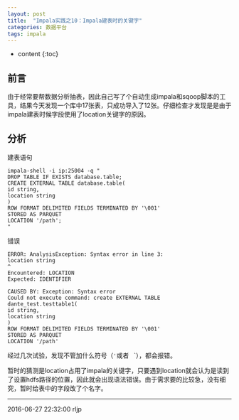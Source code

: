 ```yaml
---
layout: post
title:  "Impala实践之10：Impala建表时的关键字"
categories: 数据平台
tags: impala
---
```


* content
{:toc}

## 前言

由于经常要帮数据分析抽表，因此自己写了个自动生成impala和sqoop脚本的工具，结果今天发现一个库中17张表，只成功导入了12张。仔细检查才发现是是由于impala建表时候字段使用了location关键字的原因。

## 分析

建表语句
```
impala-shell -i ip:25004 -q "
DROP TABLE IF EXISTS database.table;
CREATE EXTERNAL TABLE database.table(
id string,
location string
)
ROW FORMAT DELIMITED FIELDS TERMINATED BY '\001'
STORED AS PARQUET
LOCATION '/path';
"
```

错误
```
ERROR: AnalysisException: Syntax error in line 3:
location string
^
Encountered: LOCATION
Expected: IDENTIFIER

CAUSED BY: Exception: Syntax error
Could not execute command: create EXTERNAL TABLE dante_test.testtable1(
id string,
location string
)
ROW FORMAT DELIMITED FIELDS TERMINATED BY '\001'
STORED AS PARQUET
LOCATION '/path'
```


经过几次试验，发现不管加什么符号（`'`或者` ` `），都会报错。

暂时的猜测是location占用了impala的关键字，只要遇到location就会认为是读到了设置hdfs路径的位置，因此就会出现语法错误。由于需求要的比较急，没有细究，暂时给表中的字段改了个名字。

***
2016-06-27 22:32:00 rljp
